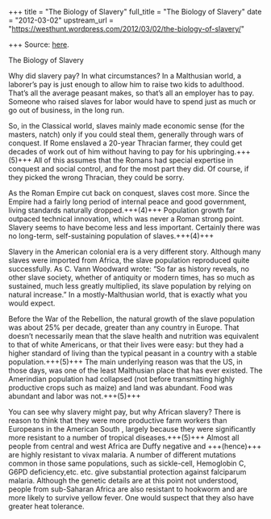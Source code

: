 +++
title = "The Biology of Slavery"
full_title = "The Biology of Slavery"
date = "2012-03-02"
upstream_url = "https://westhunt.wordpress.com/2012/03/02/the-biology-of-slavery/"

+++
Source: [here](https://westhunt.wordpress.com/2012/03/02/the-biology-of-slavery/).

The Biology of Slavery

Why did slavery pay? In what circumstances? In a Malthusian world, a
laborer’s pay is just enough to allow him to raise two kids to
adulthood. That’s all the average peasant makes, so that’s all an
employer has to pay. Someone who raised slaves for labor would have to
spend just as much or go out of business, in the long run.

So, in the Classical world, slaves mainly made economic sense (for the
masters, natch) only if you could steal them, generally through wars of
conquest. If Rome enslaved a 20-year Thracian farmer, they could get
decades of work out of him without having to pay for his upbringing.+++(5)+++ All
of this assumes that the Romans had special expertise in conquest and
social control, and for the most part they did. Of course, if they
picked the wrong Thracian, they could be sorry.

As the Roman Empire cut back on conquest, slaves cost more. Since the
Empire had a fairly long period of internal peace and good government,
living standards naturally dropped.+++(4)+++ Population growth far outpaced
technical innovation, which was never a Roman strong point. Slavery
seems to have become less and less important. Certainly there was no
long-term, self-sustaining population of slaves.+++(4)+++

Slavery in the American colonial era is a very different story.
Although many slaves were imported from Africa, the slave population
reproduced quite successfully. As C. Vann Woodward wrote: “So far as
history reveals, no other slave society, whether of antiquity or modern
times, has so much as sustained, much less greatly multiplied, its slave
population by relying on natural increase.” In a mostly-Malthusian
world, that is exactly what you would expect.

Before the War of the Rebellion, the natural growth of the slave
population was about 25% per decade, greater than any country in
Europe. That doesn’t necessarily mean that the slave health and
nutrition was equivalent to that of white Americans, or that their lives
were easy: but they had a higher standard of living than the typical
peasant in a country with a stable population.+++(5)+++ The main underlying
reason was that the US, in those days, was one of the least Malthusian
place that has ever existed. The Amerindian population had collapsed
(not before transmitting highly productive crops such as maize) and land
was abundant. Food was abundant and labor was not.+++(5)+++

You can see why slavery might pay, but why African slavery? There is
reason to think that they were more productive farm workers than
Europeans in the American South , largely because they were
significantly more resistant to a number of tropical diseases.+++(5)+++ Almost
all people from central and west Africa are Duffy negative and +++(hence)+++ are
highly resistant to vivax malaria. A number of different mutations
common in those same populations, such as sickle-cell, Hemoglobin C,
G6PD deficiency,etc. etc. give substantial protection against
falciparum malaria. Although the genetic details are at this point not
understood, people from sub-Saharan Africa are also resistant to
hookworm and are more likely to survive yellow fever.  One would
suspect that they also have greater heat tolerance.

